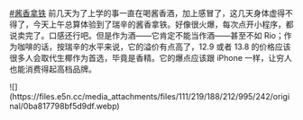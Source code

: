<p><a href="https://e5n.cc/tags/%E9%85%B1%E9%A6%99%E6%8B%BF%E9%93%81" class="mention hashtag" rel="tag">#<span>酱香拿铁</span></a> 前几天为了上学的事一直在喝酱香酒，加上感冒了，这几天身体虚得不得了，今天上午总算体验到了瑞辛的酱香拿铁。好像很火爆，每次点开小程序，都说卖完了。口感还行吧。但是作为酒——它肯定不能当作酒——甚至不如 Rio；作为咖啡的话，按瑞辛的水平来说，它的溢价有点高了，12.9 或者 13.8 的价格应该很多人会取代生椰作为首选，毕竟是香精。它的爆点应该跟 iPhone 一样，让穷人也能消费得起高档品牌。</p>
![](https://files.e5n.cc/media_attachments/files/111/219/188/212/995/242/original/0ba817798bf5d9df.webp)